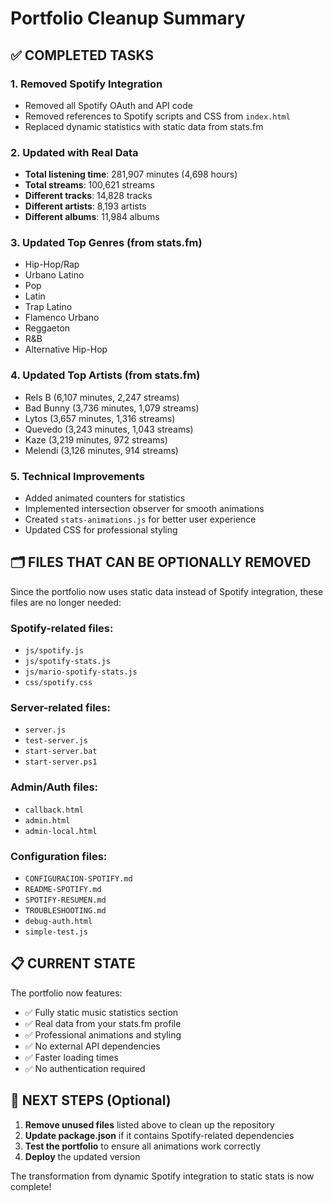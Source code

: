 # Portfolio Cleanup Summary

## ✅ COMPLETED TASKS

### 1. Removed Spotify Integration
- Removed all Spotify OAuth and API code
- Removed references to Spotify scripts and CSS from `index.html`
- Replaced dynamic statistics with static data from stats.fm

### 2. Updated with Real Data
- **Total listening time**: 281,907 minutes (4,698 hours)
- **Total streams**: 100,621 streams
- **Different tracks**: 14,828 tracks
- **Different artists**: 8,193 artists  
- **Different albums**: 11,984 albums

### 3. Updated Top Genres (from stats.fm)
- Hip-Hop/Rap
- Urbano Latino
- Pop
- Latin
- Trap Latino
- Flamenco Urbano
- Reggaeton
- R&B
- Alternative Hip-Hop

### 4. Updated Top Artists (from stats.fm)
- Rels B (6,107 minutes, 2,247 streams)
- Bad Bunny (3,736 minutes, 1,079 streams)
- Lytos (3,657 minutes, 1,316 streams)
- Quevedo (3,243 minutes, 1,043 streams)
- Kaze (3,219 minutes, 972 streams)
- Melendi (3,126 minutes, 914 streams)

### 5. Technical Improvements
- Added animated counters for statistics
- Implemented intersection observer for smooth animations
- Created `stats-animations.js` for better user experience
- Updated CSS for professional styling

## 🗂️ FILES THAT CAN BE OPTIONALLY REMOVED

Since the portfolio now uses static data instead of Spotify integration, these files are no longer needed:

### Spotify-related files:
- `js/spotify.js`
- `js/spotify-stats.js`
- `js/mario-spotify-stats.js`
- `css/spotify.css`

### Server-related files:
- `server.js`
- `test-server.js`
- `start-server.bat`
- `start-server.ps1`

### Admin/Auth files:
- `callback.html`
- `admin.html`
- `admin-local.html`

### Configuration files:
- `CONFIGURACION-SPOTIFY.md`
- `README-SPOTIFY.md`
- `SPOTIFY-RESUMEN.md`
- `TROUBLESHOOTING.md`
- `debug-auth.html`
- `simple-test.js`

## 📋 CURRENT STATE

The portfolio now features:
- ✅ Fully static music statistics section
- ✅ Real data from your stats.fm profile
- ✅ Professional animations and styling
- ✅ No external API dependencies
- ✅ Faster loading times
- ✅ No authentication required

## 🎯 NEXT STEPS (Optional)

1. **Remove unused files** listed above to clean up the repository
2. **Update package.json** if it contains Spotify-related dependencies
3. **Test the portfolio** to ensure all animations work correctly
4. **Deploy** the updated version

The transformation from dynamic Spotify integration to static stats is now complete!
